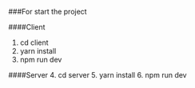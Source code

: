 ###For start the project

####Client
1. cd client
2. yarn install
3. npm run dev

####Server
4. cd server
5. yarn install
6. npm run dev
